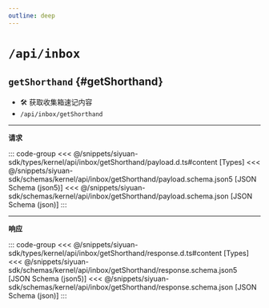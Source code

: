 ```yaml
---
outline: deep
---
```


# `/api/inbox`

## `getShorthand` {#getShorthand}

- 🛠 获取收集箱速记内容
- `/api/inbox/getShorthand`

---

**请求**

::: code-group
<<< @/snippets/siyuan-sdk/types/kernel/api/inbox/getShorthand/payload.d.ts#content [Types]
<<< @/snippets/siyuan-sdk/schemas/kernel/api/inbox/getShorthand/payload.schema.json5 [JSON Schema (json5)]
<<< @/snippets/siyuan-sdk/schemas/kernel/api/inbox/getShorthand/payload.schema.json [JSON Schema (json)]
:::

---

**响应**

::: code-group
<<< @/snippets/siyuan-sdk/types/kernel/api/inbox/getShorthand/response.d.ts#content [Types]
<<< @/snippets/siyuan-sdk/schemas/kernel/api/inbox/getShorthand/response.schema.json5 [JSON Schema (json5)]
<<< @/snippets/siyuan-sdk/schemas/kernel/api/inbox/getShorthand/response.schema.json [JSON Schema (json)]
:::
